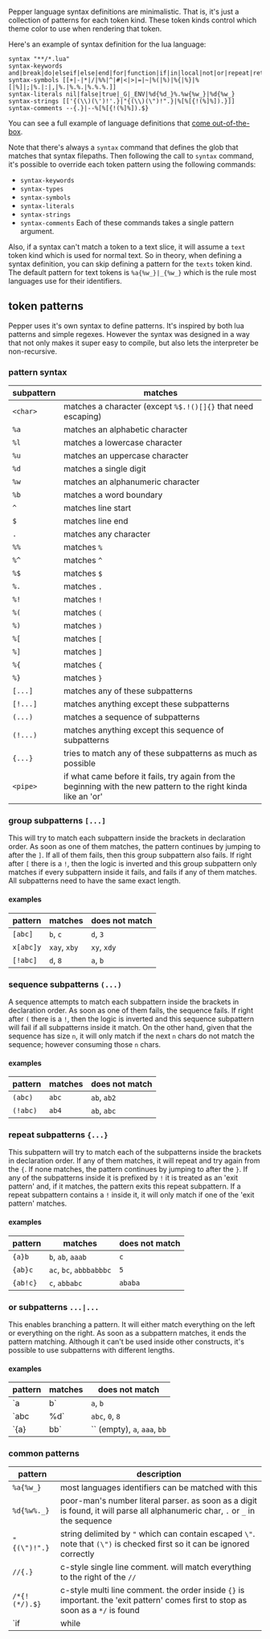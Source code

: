 <!-- {% raw %} -->

Pepper language syntax definitions are minimalistic.
That is, it's just a collection of patterns for each token kind.
These token kinds control which theme color to use when rendering that token.

Here's an example of syntax definition for the lua language:

```
syntax "**/*.lua"
syntax-keywords and|break|do|elseif|else|end|for|function|if|in|local|not|or|repeat|return|then|until|while
syntax-symbols [[+|-|*|/|%%|^|#|<|>|=|~|%(|%)|%{|%}|%[|%]|;|%.|:|,|%.|%.%.|%.%.%.]]
syntax-literals nil|false|true|_G|_ENV|%d{%d_}%.%w{%w_}|%d{%w_}
syntax-strings [['{(\\)(\')!'.}|"{(\\)(\")!".}|%[%[{!(%]%]).}]]
syntax-comments --{.}|--%[%[{!(%]%]).$}
```

You can see a full example of language definitions that [come out-of-the-box](default_config.pp).

Note that there's always a `syntax` command that defines the glob that matches that syntax filepaths.
Then following the call to `syntax` command, it's possible to override each token pattern using the following commands:
- `syntax-keywords`
- `syntax-types`
- `syntax-symbols`
- `syntax-literals`
- `syntax-strings`
- `syntax-comments`
Each of these commands takes a single pattern argument.

Also, if a syntax can't match a token to a text slice, it will assume a `text` token kind which is used for normal text.
So in theory, when defining a syntax definition, you can skip defining a pattern for the `texts` token kind.
The default pattern for text tokens is `%a{%w_}|_{%w_}` which is the rule most languages use for their identifiers.

## token patterns
Pepper uses it's own syntax to define patterns. It's inspired by both lua patterns and simple regexes.
However the syntax was designed in a way that not only makes it super easy to compile,
but also lets the interpreter be non-recursive.

### pattern syntax

| subpattern | matches |
| --- | --- |
| `<char>` | matches a character (except `%$.!()[]{}` that need escaping) |
| `%a` | matches an alphabetic character |
| `%l` | matches a lowercase character |
| `%u` | matches an uppercase character |
| `%d` | matches a single digit |
| `%w` | matches an alphanumeric character |
| `%b` | matches a word boundary |
| `^` | matches line start |
| `$` | matches line end |
| `.` | matches any character |
| `%%` | matches `%` |
| `%^` | matches `^` |
| `%$` | matches `$` |
| `%.` | matches `.` |
| `%!` | matches `!` |
| `%(` | matches `(` |
| `%)` | matches `)` |
| `%[` | matches `[` |
| `%]` | matches `]` |
| `%{` | matches `{` |
| `%}` | matches `}` |
| `[...]` | matches any of these subpatterns |
| `[!...]` | matches anything except these subpatterns |
| `(...)` | matches a sequence of subpatterns |
| `(!...)` | matches anything except this sequence of subpatterns |
| `{...}` | tries to match any of these subpatterns as much as possible |
| `<pipe>` | if what came before it fails, try again from the beginning with the new pattern to the right kinda like an 'or' |

### group subpatterns `[...]`
This will try to match each subpattern inside the brackets in declaration order.
As soon as one of them matches, the pattern continues by jumping to after the `]`. If all of them fails, then
this group subpattern also fails. If right after `[` there is a `!`, then the logic is inverted and this group
subpattern only matches if every subpattern inside it fails, and fails if any of them matches.
All subpatterns need to have the same exact length.

#### examples

| pattern | matches | does not match |
| --- | --- | --- |
| `[abc]` | `b`, `c` | `d`, `3` |
| `x[abc]y` | `xay`, `xby` | `xy`, `xdy` |
| `[!abc]` | `d`, `8` | `a`, `b` |

### sequence subpatterns `(...)`
A sequence attempts to match each subpattern inside the brackets in declaration order.
As soon as one of them fails, the sequence fails. If right after `(` there is a `!`, then the logic
is inverted and this sequence subpattern will fail if all subpatterns inside it match. On the other hand,
given that the sequence has size `n`, it will only match if the next `n` chars do not match the sequence;
however consuming those `n` chars.

#### examples

| pattern | matches | does not match |
| --- | --- | --- |
| `(abc)` | `abc` | `ab`, `ab2` |
| `(!abc)` | `ab4` | `ab`, `abc` |

### repeat subpatterns `{...}`
This subpattern will try to match each of the subpatterns inside the brackets in declaration order. If any
of them matches, it will repeat and try again from the `{`. If none matches, the pattern continues by jumping
to after the `}`. If any of the subpatterns inside it is prefixed by `!` it is treated as an 'exit pattern'
and, if it matches, the pattern exits this repeat subpattern. If a repeat subpattern contains a `!` inside it,
it will only match if one of the 'exit pattern' matches.

#### examples

| pattern | matches | does not match |
| --- | --- | --- |
| `{a}b` | `b`, `ab`, `aaab` | `c` |
| `{ab}c` | `ac`, `bc`, `abbbabbbc` | `5` |
| `{ab!c}` | `c`, `abbabc` | `ababa` |

### or subpatterns `...|...`
This enables branching a pattern. It will either match everything on the left or everything on the right.
As soon as a subpattern matches, it ends the pattern matching. Although it can't be used inside other constructs,
it's possible to use subpatterns with different lengths.

#### examples

| pattern | matches | does not match |
| --- | --- | --- |
| `a|b` | `a`, `b` | `c` |
| `abc|%d` | `abc`, `0`, `8` | `!`, `ab` |
| `{a}|bb` | `` (empty), `a`, `aaa`, `bb` | `b`, `c` |

### common patterns

| pattern | description |
| --- | --- |
| `%a{%w_}` | most languages identifiers can be matched with this |
| `%d{%w%._}` | poor-man's number literal parser. as soon as a digit is found, it will parse all alphanumeric char, `.` or `_` in the sequence |
| `"{(\")!".}` | string delimited by `"` which can contain escaped `\"`. note that `(\")` is checked first so it can be ignored correctly |
| `//{.}` | c-style single line comment. will match everything to the right of the `//` |
| `/*{!(*/).$}` | c-style multi line comment. the order inside `{}` is important. the 'exit pattern' comes first to stop as soon as a `*/` is found |
| `if|while|for` | tries to match against several keywords |

<!-- {% endraw %} -->
